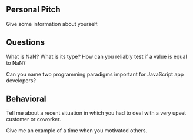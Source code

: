 ## Personal Pitch

Give some information about yourself.

## Questions

What is NaN? What is its type? How can you reliably test if a value is equal to NaN?

Can you name two programming paradigms important for JavaScript app developers?

## Behavioral

Tell me about a recent situation in which you had to deal with a very upset customer or coworker.

Give me an example of a time when you motivated others.
